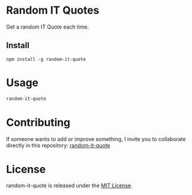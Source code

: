 
# Random IT Quotes

Get a random IT Quote each time.

## Install

```npm
npm install -g random-it-quote
```

# Usage

```bash
random-it-quote
```

# Contributing
If someone wants to add or improve something, I invite you to collaborate directly in this repository: [random-it-quote](https://github.com/heladiofog/random-it-quote)

# License
random-it-quote is released under the [MIT License](https://opensource.org/licenses/MIT).